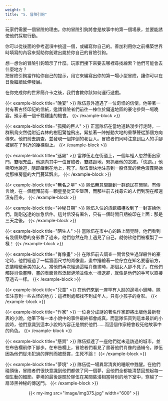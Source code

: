 ```yaml
---
weight: 5
title: "5. 冒險引鉤"
---
```

玩家們需要一個冒險的理由。你的冒險引鉤將會是故事中的第一個場景，並要能誘使他們採取行動。

你可以從後面的參考選項中挑選一個，或編寫你自己的。善加利用你之前構築世界時填寫的內容來幫助你創建出屬於你自己的冒險引鉤。

想一想你的冒險引鉤暗示了什麼。玩家們接下來要去哪裡尋找線索？他們可能會去什麼地方？<br/>
把冒險引鉤當作給你自己的提示，用它來編寫出你的第一場小型冒險，讓你可以在日後繼續延伸發展。

在你完成你的世界簡介卡之後，我們會教你該如何運行遊戲。

{{< example-block title="晚宴" >}}
隊伍意外遭遇了一位奇怪的信使。他帶著一封有著古怪印記的信紙，邀請冒險者們前往一棟位於偏遠地區的豪宅參與一場晚宴。預示著一個千載難逢的機會。
{{< /example-block >}}

{{< example-block title="孤獨的巨人" >}}
正當隊伍在當地道路漫步行走時，一群飛鳥突然從附近森林的樹冠驚惶飛出，緊接著一陣撼動大地的重擊聲從那個方向傳來。他們前去調查，並發現一個摔倒的老巨人。冒險者們同時注意到巨人的手腳被綁在了附近的幾棵樹上。
{{< /example-block >}}

{{< example-block title="迷霧" >}}
當隊伍走在街道上，一個年輕人忽然衝出家門，雙眼充血。他跑向其中一位冒險者，雙膝跪地，緊抓著他的衣襬。「快跑。」他嘶啞地說道，隨即癱倒在地上，死了。隊伍很快地注意到一股怪異的紫色濃霧開始從那棟房屋的大門蔓延飄出。
{{< /example-block >}}

{{< example-block title="無名之星" >}}
隊伍無意間聽到一群鎮民在閒聊。有傳言說，在一個禮拜前有一顆星星從天空墜落，而那些前去找尋它的人們到現在都還沒有回來。
{{< /example-block >}}

{{< example-block title="神秘日期" >}}
隊伍入住的旅館櫃檯收到了一封寄給他們，剛剛送達的加急信件。這封信沒有署名，只有一個時間日期被印在上面：那是三天之後。
{{< /example-block >}}

{{< example-block title="陌生人" >}}
當隊伍在市中心的路上閒晃時，他們看到有幾個熟悉的身影靠了過來。他們忽然在路上遇見了自己，就彷彿他們被複製了一樣！
{{< /example-block >}}

{{< example-block title="肖像畫" >}}
在隊伍前去調查一間曾發生過謀殺件的豪宅時，他們經過了一幅牆面尺寸的肖像畫，畫中描繪著一位佇立在知名要塞前方，衣裝精緻華美的女人。當他們再次經過這幅肖像畫時，那個女人卻不見了。在他們觸碰肖像畫時，畫的表面竟然泛起漣漪並像水一樣退卻，就像是他們的手可以直接穿過去一樣。
{{< /example-block >}}

{{< example-block title="兒童" >}}
在他們來到一座罕有人跡的邊境小鎮時，隊伍注意到一些古怪的地方：這裡到處都找不到成年人，只有小孩子的身影。
{{< /example-block >}}

{{< example-block title="作家" >}}
一位身分成謎的著名作家即將出版他最新發表的小說。他筆下每一本小說中的事件最終都會成真。而當隊伍買到這本最新的小說時，他們意識到這本小說的內容正是關於他們……而這個作家總會殺死他故事中的角色。
{{< /example-block >}}

{{< example-block title="懸賞" >}}
隊伍抵達了一座他們從未造訪過的城市，並在布告欄前停下腳步。在布告欄上，冒險者們看見了畫著他們肖像的通緝令。隊伍因為他們從未犯過的罪刑而被懸賞，生死不論！
{{< /example-block >}}

{{< example-block title="夢境" >}}
隊伍從一場異常清爽的睡眠中甦醒。在他們碰頭後，冒險者們很快意識到他們都做了同一個夢，且他們全都能清楚回想起每一個生動的細節。夢境的最後是關於隊伍在某間裝潢相當特別的地下室中，穿越了一扇漆黑神秘的傳送門。
{{< /example-block >}}

<center>
{{< my-img src="image/img375.jpg" width="600" >}}
</center>